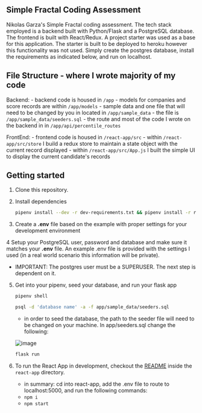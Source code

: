 ## Simple Fractal Coding Assessment

Nikolas Garza's Simple Fractal coding assessment. The tech stack employed is a backend built with Python/Flask and a PostgreSQL database. The frontend is built with React/Redux. A project starter was used as a base for this application. The starter is built to be deployed to heroku however this functionality was not used. Simply create the postgres database, install the requirements as indicated below, and run on localhost.


## File Structure - where I wrote majority of my code
   Backend:
      - backend code is housed in ```/app```
      - models for companies and score records are within ```/app/models```
      - sample data and one file that will need to be changed by you in located in ```/app/sample_data```
         - the file is ```/app/sample_data/seeders.sql```
      - the route and most of the code I wrote on the backend in in ```/app/api/percentile_routes```

   FrontEnd:
      - frontend code is housed in ```/react-app/src```
      - within ```/react-app/src/store``` I build a redux store to maintain a state object with the current record displayed
      - within ```/react-app/src/App.js``` I built the simple UI to display the current candidate's records


## Getting started

1. Clone this repository.

2. Install dependencies

      ```bash
      pipenv install --dev -r dev-requirements.txt && pipenv install -r requirements.txt
      ```
3. Create a **.env** file based on the example with proper settings for your
   development environment
   
4 Setup your PostgreSQL user, password and database and make sure it matches your **.env** file. An example .env file is provided with the settings I used (in a real     world scenario this information will be private).
   - IMPORTANT: The postgres user must be a SUPERUSER. The next step is dependent on it.

5. Get into your pipenv, seed your database, and run your flask app

   ```bash
   pipenv shell
   ```

   ```bash
   psql -d 'database name' -a -f app/sample_data/seeders.sql
   ```
   - in order to seed the database, the path to the seeder file will need to be changed on your machine. In app/seeders.sql change the following:

   ![image](https://user-images.githubusercontent.com/90273783/188048709-58caeb9f-4cde-4bb3-9df2-367630058f22.png)

   ```bash
   flask run
   ```

6. To run the React App in development, checkout the [README](./react-app/README.md) inside the `react-app` directory.
   - in summary: cd into react-app, add the .env file to route to localhost:5000, and run the following commands:
   - ``` npm i ```
   - ``` npm start ```
